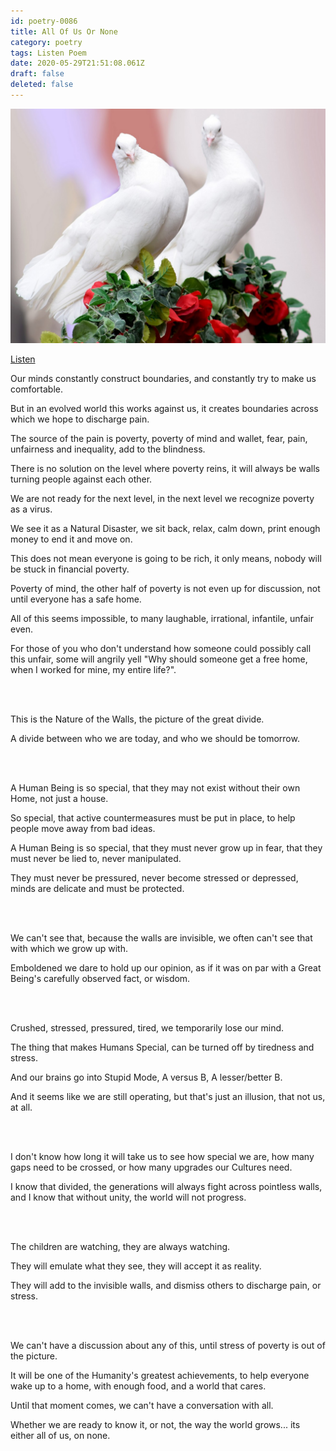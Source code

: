 ```yaml
---
id: poetry-0086
title: All Of Us Or None
category: poetry
tags: Listen Poem
date: 2020-05-29T21:51:08.061Z
draft: false
deleted: false
---
```


![Illustration](image/poetry-0086-illustration.jpg)

[Listen](audio/poetry-0086.mp3)

Our minds constantly construct boundaries,
and constantly try to make us comfortable.

But in an evolved world this works against us,
it creates boundaries across which we hope to discharge pain.

The source of the pain is poverty, poverty of mind and wallet,
fear, pain, unfairness and inequality, add to the blindness.

There is no solution on the level where poverty reins,
it will always be walls turning people against each other.

We are not ready for the next level,
in the next level we recognize poverty as a virus.

We see it as a Natural Disaster,
we sit back, relax, calm down, print enough money to end it and move on.

This does not mean everyone is going to be rich,
it only means, nobody will be stuck in financial poverty.

Poverty of mind, the other half of poverty is not even up for discussion,
not until everyone has a safe home.

All of this seems impossible, to many laughable,
irrational, infantile, unfair even.

For those of you who don't understand how someone could possibly call this unfair,
some will angrily yell "Why should someone get a free home, when I worked for mine, my entire life?".

<br><br>

This is the Nature of the Walls,
the picture of the great divide.

A divide between who we are today,
and who we should be tomorrow.

<br><br>

A Human Being is so special,
that they may not exist without their own Home, not just a house.

So special, that active countermeasures must be put in place,
to help people move away from bad ideas.

A Human Being is so special, that they must never grow up in fear,
that they must never be lied to, never manipulated.

They must never be pressured, never become stressed or depressed,
minds are delicate and must be protected.

<br><br>

We can't see that, because the walls are invisible,
we often can't see that with which we grow up with.

Emboldened we dare to hold up our opinion,
as if it was on par with a Great Being's carefully observed fact, or wisdom.

<br><br>

Crushed, stressed, pressured, tired,
we temporarily lose our mind.

The thing that makes Humans Special,
can be turned off by tiredness and stress.

And our brains go into Stupid Mode,
A versus B, A lesser/better B.

And it seems like we are still operating,
but that's just an illusion, that not us, at all.

<br><br>

I don't know how long it will take us to see how special we are,
how many gaps need to be crossed, or how many upgrades our Cultures need.

I know that divided, the generations will always fight across pointless walls,
and I know that without unity, the world will not progress.

<br><br>

The children are watching,
they are always watching.

They will emulate what they see,
they will accept it as reality.

They will add to the invisible walls,
and dismiss others to discharge pain, or stress.

<br><br>

We can't have a discussion about any of this,
until stress of poverty is out of the picture.

It will be one of the Humanity's greatest achievements,
to help everyone wake up to a home, with enough food, and a world that cares.

Until that moment comes,
we can't have a conversation with all.

Whether we are ready to know it, or not,
the way the world grows... its either all of us, on none.
